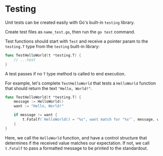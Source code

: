 # Testing

Unit tests can be created easily with Go's built-in `testing` library.

Create test files as `name_test.go`, then run the `go test` command.

Test functions should start with `Test` and receive a pointer param to the `testing.T` type from the `testing` built-in library:

```go
func TestHelloWorld(t *testing.T) {
    // ...test
}
```

A test passes if no `T` type method is called to end execution.

For example, let's complete `TestHelloWorld` that tests a `HelloWorld` function that should return the text `"Hello, World!"`.

```go
func TestHelloWorld(t *testing.T) {
    message := HelloWorld()
    want := "Hello, World!"

    if message != want {
        t.Fatalf(`HelloWorld() = "%s", want match for "%s"`, message, want)
    }
}
```

Here, we call the `HelloWorld` function, and have a control structure that determines if the received value matches our expectation. If not, we call `t.Fatalf` to pass a formatted message to be printed to the standardout.
